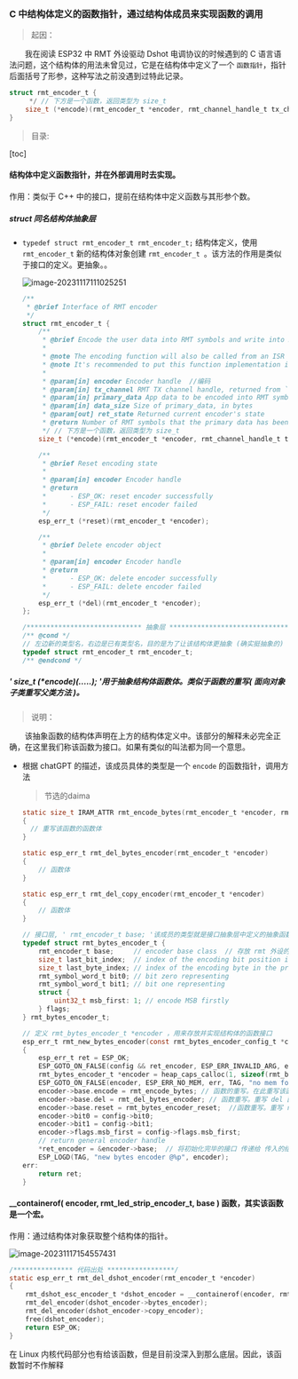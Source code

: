 ### C 中结构体定义的函数指针，通过结构体成员来实现函数的调用

> 起因：

&emsp;&emsp;我在阅读 ESP32 中 RMT 外设驱动 Dshot 电调协议的时候遇到的 C 语言语法问题，这个结构体的用法未曾见过，它是在结构体中定义了一个 `函数指针`，指针后面括号了形参，这种写法之前没遇到过特此记录。

```c
struct rmt_encoder_t {
     */ // 下方是一个函数，返回类型为 size_t
    size_t (*encode)(rmt_encoder_t *encoder, rmt_channel_handle_t tx_channel, const void *primary_data, size_t data_size, rmt_encode_state_t *ret_state);
}
```



> 目录:

[toc]

#### 结构体中定义函数指针，并在外部调用时去实现。

作用：类似于 C++ 中的接口，提前在结构体中定义函数与其形参个数。

##### struct 同名结构体抽象层

- `typedef struct rmt_encoder_t rmt_encoder_t;` 结构体定义，使用 `rmt_encoder_t` 新的结构体对象创建 `rmt_encoder_t `。该方法的作用是类似于接口的定义。更抽象。。

  ![image-20231117111025251](https://dearliao.oss-cn-shenzhen.aliyuncs.com/Note/picture/202311171659428.png)

  ```c
  /**
   * @brief Interface of RMT encoder
   */
  struct rmt_encoder_t {
      /**
       * @brief Encode the user data into RMT symbols and write into RMT memory
       *
       * @note The encoding function will also be called from an ISR context, thus the function must not call any blocking API.
       * @note It's recommended to put this function implementation in the IRAM, to achieve a high performance and less interrupt latency.
       *
       * @param[in] encoder Encoder handle  //编码
       * @param[in] tx_channel RMT TX channel handle, returned from `rmt_new_tx_channel()`
       * @param[in] primary_data App data to be encoded into RMT symbols
       * @param[in] data_size Size of primary_data, in bytes
       * @param[out] ret_state Returned current encoder's state
       * @return Number of RMT symbols that the primary data has been encoded into
       */ // 下方是一个函数，返回类型为 size_t
      size_t (*encode)(rmt_encoder_t *encoder, rmt_channel_handle_t tx_channel, const void *primary_data, size_t data_size, rmt_encode_state_t *ret_state);
  
      /**
       * @brief Reset encoding state
       *
       * @param[in] encoder Encoder handle
       * @return
       *      - ESP_OK: reset encoder successfully
       *      - ESP_FAIL: reset encoder failed
       */
      esp_err_t (*reset)(rmt_encoder_t *encoder);
  
      /**
       * @brief Delete encoder object
       *
       * @param[in] encoder Encoder handle
       * @return
       *      - ESP_OK: delete encoder successfully
       *      - ESP_FAIL: delete encoder failed
       */
      esp_err_t (*del)(rmt_encoder_t *encoder);
  };
  
  /***************************** 抽象层 *************************************/
  /** @cond */
  // 左边新的类型名，右边是已有类型名，目的是为了让该结构体更抽象 (确实挺抽象的)
  typedef struct rmt_encoder_t rmt_encoder_t;
  /** @endcond */
  ```



##### ' size_t (*encode)(.....); '用于抽象结构体函数体。类似于函数的重写( 面向对象子类重写父类方法 )。

> 说明：

&emsp;&emsp;该抽象函数的结构体声明在上方的结构体定义中。该部分的解释未必完全正确，在这里我们称该函数为接口。如果有类似的叫法都为同一个意思。

- 根据 chatGPT 的描述，该成员具体的类型是一个 `encode`  的函数指针，调用方法

  > 节选的daima

  ```c
  static size_t IRAM_ATTR rmt_encode_bytes(rmt_encoder_t *encoder, rmt_channel_handle_t channel, const void *primary_data, size_t data_size, rmt_encode_state_t *ret_state)
  {
  	// 重写该函数的函数体
  }
  
  static esp_err_t rmt_del_bytes_encoder(rmt_encoder_t *encoder)
  {
      // 函数体
  }
  
  static esp_err_t rmt_del_copy_encoder(rmt_encoder_t *encoder)
  {
      // 函数体
  }
  
  // 接口层, ' rmt_encoder_t base; '该成员的类型就是接口抽象层中定义的抽象函数
  typedef struct rmt_bytes_encoder_t {
      rmt_encoder_t base;     // encoder base class  // 存放 rmt 外设的基本属性
      size_t last_bit_index;  // index of the encoding bit position in the encoding byte
      size_t last_byte_index; // index of the encoding byte in the primary stream
      rmt_symbol_word_t bit0; // bit zero representing
      rmt_symbol_word_t bit1; // bit one representing
      struct {
          uint32_t msb_first: 1; // encode MSB firstly
      } flags;
  } rmt_bytes_encoder_t;
  
  // 定义 rmt_bytes_encoder_t *encoder ，用来存放并实现结构体的函数接口
  esp_err_t rmt_new_bytes_encoder(const rmt_bytes_encoder_config_t *config, rmt_encoder_handle_t *ret_encoder)
  {
      esp_err_t ret = ESP_OK;
      ESP_GOTO_ON_FALSE(config && ret_encoder, ESP_ERR_INVALID_ARG, err, TAG, "invalid argument");
      rmt_bytes_encoder_t *encoder = heap_caps_calloc(1, sizeof(rmt_bytes_encoder_t), RMT_MEM_ALLOC_CAPS);
      ESP_GOTO_ON_FALSE(encoder, ESP_ERR_NO_MEM, err, TAG, "no mem for bytes encoder");
      encoder->base.encode = rmt_encode_bytes; // 函数的重写。在此重写该函数，
      encoder->base.del = rmt_del_bytes_encoder; // 函数重写。重写 del 函数
      encoder->base.reset = rmt_bytes_encoder_reset;  //函数重写。重写 reset 函数
      encoder->bit0 = config->bit0;
      encoder->bit1 = config->bit1;
      encoder->flags.msb_first = config->flags.msb_first;
      // return general encoder handle
      *ret_encoder = &encoder->base;  // 将初始化完毕的接口 传递给 传入的结构体地址。(拷贝赋值)
      ESP_LOGD(TAG, "new bytes encoder @%p", encoder);
  err:
      return ret;
  }
  ```

  



#### __containerof( encoder, rmt_led_strip_encoder_t, base ) 函数，其实该函数是一个宏。

作用：通过结构体对象获取整个结构体的指针。

![image-20231117154557431](https://dearliao.oss-cn-shenzhen.aliyuncs.com/Note/picture/202311171659430.png)

```c
/*************** 代码出处 *****************/
static esp_err_t rmt_del_dshot_encoder(rmt_encoder_t *encoder)
{
    rmt_dshot_esc_encoder_t *dshot_encoder = __containerof(encoder, rmt_dshot_esc_encoder_t, base);    /* 该函数为了获取整个函数的指针 */
    rmt_del_encoder(dshot_encoder->bytes_encoder);
    rmt_del_encoder(dshot_encoder->copy_encoder);
    free(dshot_encoder);
    return ESP_OK;
}

```

在 Linux 内核代码部分也有给该函数，但是目前没深入到那么底层。因此，该函数暂时不作解释

